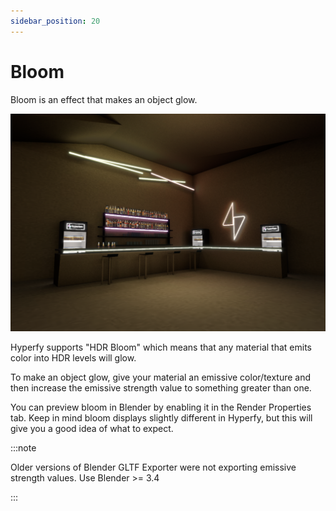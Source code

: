 ```yaml
---
sidebar_position: 20
---
```


# Bloom

Bloom is an effect that makes an object glow.

![](/img/designers-bloom.png)

Hyperfy supports "HDR Bloom" which means that any material that emits color into HDR levels will glow.

To make an object glow, give your material an emissive color/texture and then increase the emissive strength value to something greater than one.

You can preview bloom in Blender by enabling it in the Render Properties tab. Keep in mind bloom displays slightly different in Hyperfy, but this will give you a good idea of what to expect.

:::note

Older versions of Blender GLTF Exporter were not exporting emissive strength values. Use Blender >= 3.4

:::
